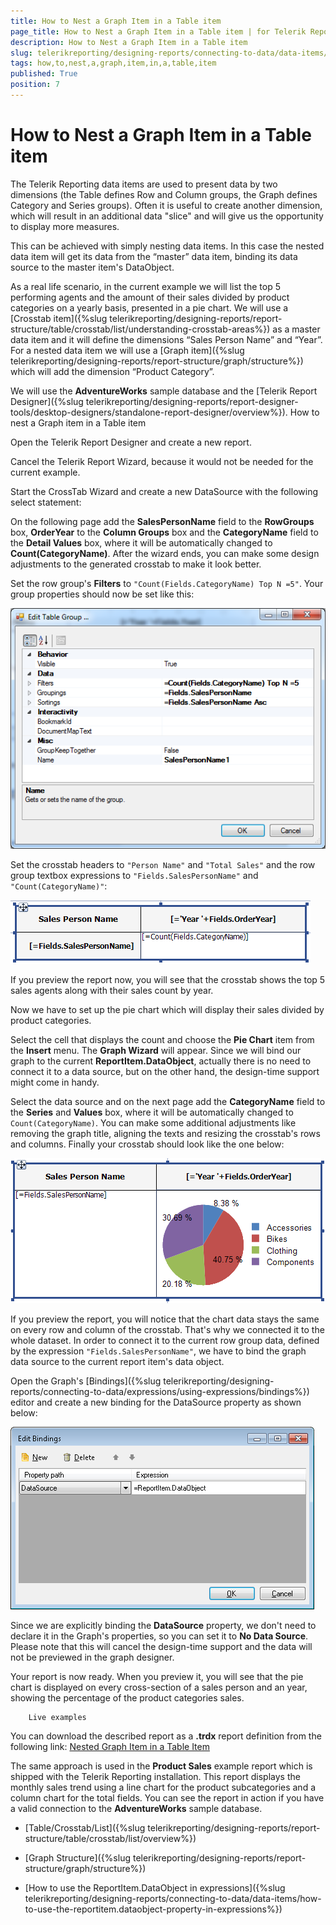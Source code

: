 ```yaml
---
title: How to Nest a Graph Item in a Table item
page_title: How to Nest a Graph Item in a Table item | for Telerik Reporting Documentation
description: How to Nest a Graph Item in a Table item
slug: telerikreporting/designing-reports/connecting-to-data/data-items/how-to-nest-a-graph-item-in-a-table-item
tags: how,to,nest,a,graph,item,in,a,table,item
published: True
position: 7
---
```


# How to Nest a Graph Item in a Table item



The Telerik Reporting data items are used to present data by two dimensions (the Table defines Row and Column groups, the Graph defines Category and Series groups).
        Often it is useful to create another dimension, which will result in an additional data "slice" and will give us the opportunity to display more measures.
      

This can be achieved with simply nesting data items. In this case the nested data item will get its data from the “master” data item,
        binding its data source to the master item's DataObject.
      

As a real life scenario, in the current example we will list the top 5 performing agents and the amount of their sales divided by product categories
        on a yearly basis, presented in a pie chart. We will use a [Crosstab item]({%slug telerikreporting/designing-reports/report-structure/table/crosstab/list/understanding-crosstab-areas%}) as a master data item and it will define the dimensions “Sales Person Name” and “Year”.
        For a nested data item we will use a [Graph item]({%slug telerikreporting/designing-reports/report-structure/graph/structure%}) which will add the dimension “Product Category”.
      

We will use the __AdventureWorks__ sample database and the [Telerik Report Designer]({%slug telerikreporting/designing-reports/report-designer-tools/desktop-designers/standalone-report-designer/overview%}).
      How to nest a Graph item in a Table item

Open the Telerik Report Designer and create a new report.

Cancel the Telerik Report Wizard, because it would not be needed for the current example.

Start the CrossTab Wizard and create a new DataSource with the following select statement:





On the following page add the __SalesPersonName__ field to the __RowGroups__ box,
              __OrderYear__ to the __Column Groups__ box and the
              __CategoryName__ field to the __Detail Values__ box,
              where it will be automatically changed to __Count(CategoryName)__.
              After the wizard ends, you can make some design adjustments to the generated crosstab to make it look better.
            

Set the row group's __Filters__ to `"Count(Fields.CategoryName) Top N =5"`.
              Your group properties should now be set like this:
              
  ![di Nest Graph In Table Row Group Properties](images/DataItems/di_NestGraphInTable_RowGroupProperties.png)

Set the crosstab headers to `"Person Name"` and `"Total Sales"`
              and the row group textbox expressions to `"Fields.SalesPersonName"` and `"Count(CategoryName)"`:
              
  ![di Nest Graph In Table Cross Tab Layout](images/DataItems/di_NestGraphInTable_CrossTabLayout.png)

If you preview the report now, you will see that the crosstab shows the top 5 sales agents
              along with their sales count by year.
            

Now we have to set up the pie chart which will display their sales divided by product categories.
            

Select the cell that displays the count and choose the __Pie Chart__ item from the __Insert__ menu.
              The __Graph Wizard__ will appear. Since we will bind our graph to the current __ReportItem.DataObject__,
              actually there is no need to connect it to a data source, but on the other hand, the design-time support might come in handy.
            

Select the data source and on the next page add the __CategoryName__ field
              to the __Series__ and __Values__ box,
              where it will be automatically changed to `Count(CategoryName)`.
              You can make some additional adjustments like removing the graph title, aligning the texts
              and resizing the crosstab's rows and columns. Finally your crosstab should look like the one below:
              
  ![di Nest Graph In Table Crosstab With Graph](images/DataItems/di_NestGraphInTable_CrosstabWithGraph.png)

If you preview the report, you will notice that the chart data stays the same on every row and column of the crosstab.
              That's why we connected it to the whole dataset. In order to connect it to the current row group data,
              defined by the expression `"Fields.SalesPersonName"`, we have to bind the graph data source
              to the current report item's data object.
            

Open the Graph's [Bindings]({%slug telerikreporting/designing-reports/connecting-to-data/expressions/using-expressions/bindings%}) editor and create a new binding for the DataSource property as shown below:
              
  ![di Nest Graph In Table Bindings Editor](images/DataItems/di_NestGraphInTable_BindingsEditor.png)

Since we are explicitly binding the __DataSource__ property, we don't need to declare it
              in the Graph's properties, so you can set it to __No Data Source__. Please note that this will
              cancel the design-time support and the data will not be previewed in the graph designer.
            

Your report is now ready. When you preview it, you will see that the pie chart is displayed on every
              cross-section of a sales person and an year, showing the percentage of the product categories sales.
            
        Live examples
      

You can download the described report as a __.trdx__ report definition from the following link:
          [Nested Graph Item in a Table Item](http://blogs.telerik.com/docs/default-source/reporting/nestedgraphiteminatableitem583E43B84F9C.zip?sfvrsn=2)

The same approach is used in the __Product Sales__ example report which is shipped with the Telerik Reporting installation.
          This report displays the monthly sales trend using a line chart for the product subcategories and a column chart for the total fields.
          You can see the report in action if you have a valid connection to the __AdventureWorks__ sample database.
        

 * [Table/Crosstab/List]({%slug telerikreporting/designing-reports/report-structure/table/crosstab/list/overview%})

 * [Graph Structure]({%slug telerikreporting/designing-reports/report-structure/graph/structure%})

 * [How to use the ReportItem.DataObject in expressions]({%slug telerikreporting/designing-reports/connecting-to-data/data-items/how-to-use-the-reportitem.dataobject-property-in-expressions%})
